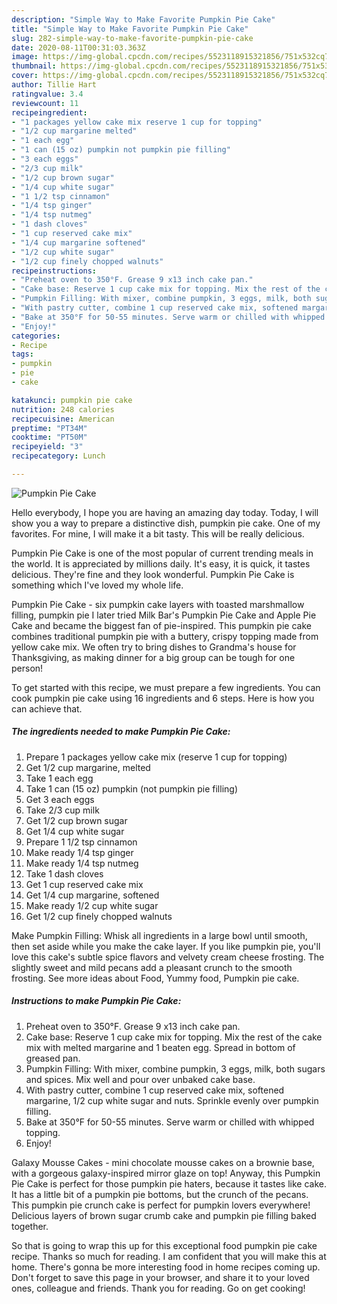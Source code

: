 ```yaml
---
description: "Simple Way to Make Favorite Pumpkin Pie Cake"
title: "Simple Way to Make Favorite Pumpkin Pie Cake"
slug: 282-simple-way-to-make-favorite-pumpkin-pie-cake
date: 2020-08-11T00:31:03.363Z
image: https://img-global.cpcdn.com/recipes/5523118915321856/751x532cq70/pumpkin-pie-cake-recipe-main-photo.jpg
thumbnail: https://img-global.cpcdn.com/recipes/5523118915321856/751x532cq70/pumpkin-pie-cake-recipe-main-photo.jpg
cover: https://img-global.cpcdn.com/recipes/5523118915321856/751x532cq70/pumpkin-pie-cake-recipe-main-photo.jpg
author: Tillie Hart
ratingvalue: 3.4
reviewcount: 11
recipeingredient:
- "1 packages yellow cake mix reserve 1 cup for topping"
- "1/2 cup margarine melted"
- "1 each egg"
- "1 can (15 oz) pumpkin not pumpkin pie filling"
- "3 each eggs"
- "2/3 cup milk"
- "1/2 cup brown sugar"
- "1/4 cup white sugar"
- "1 1/2 tsp cinnamon"
- "1/4 tsp ginger"
- "1/4 tsp nutmeg"
- "1 dash cloves"
- "1 cup reserved cake mix"
- "1/4 cup margarine softened"
- "1/2 cup white sugar"
- "1/2 cup finely chopped walnuts"
recipeinstructions:
- "Preheat oven to 350°F. Grease 9 x13 inch cake pan."
- "Cake base: Reserve 1 cup cake mix for topping. Mix the rest of the cake mix with melted margarine and 1 beaten egg. Spread in bottom of greased pan."
- "Pumpkin Filling: With mixer, combine pumpkin, 3 eggs, milk, both sugars and spices. Mix well and pour over unbaked cake base."
- "With pastry cutter, combine 1 cup reserved cake mix, softened margarine, 1/2 cup white sugar and nuts. Sprinkle evenly over pumpkin filling."
- "Bake at 350°F for 50-55 minutes. Serve warm or chilled with whipped topping."
- "Enjoy!"
categories:
- Recipe
tags:
- pumpkin
- pie
- cake

katakunci: pumpkin pie cake 
nutrition: 248 calories
recipecuisine: American
preptime: "PT34M"
cooktime: "PT50M"
recipeyield: "3"
recipecategory: Lunch

---
```



![Pumpkin Pie Cake](https://img-global.cpcdn.com/recipes/5523118915321856/751x532cq70/pumpkin-pie-cake-recipe-main-photo.jpg)

Hello everybody, I hope you are having an amazing day today. Today, I will show you a way to prepare a distinctive dish, pumpkin pie cake. One of my favorites. For mine, I will make it a bit tasty. This will be really delicious.

Pumpkin Pie Cake is one of the most popular of current trending meals in the world. It is appreciated by millions daily. It's easy, it is quick, it tastes delicious. They're fine and they look wonderful. Pumpkin Pie Cake is something which I've loved my whole life.

Pumpkin Pie Cake - six pumpkin cake layers with toasted marshmallow filling, pumpkin pie I later tried Milk Bar&#39;s Pumpkin Pie Cake and Apple Pie Cake and became the biggest fan of pie-inspired. This pumpkin pie cake combines traditional pumpkin pie with a buttery, crispy topping made from yellow cake mix. We often try to bring dishes to Grandma&#39;s house for Thanksgiving, as making dinner for a big group can be tough for one person!


To get started with this recipe, we must prepare a few ingredients. You can cook pumpkin pie cake using 16 ingredients and 6 steps. Here is how you can achieve that.

<!--inarticleads1-->

##### The ingredients needed to make Pumpkin Pie Cake:

1. Prepare 1 packages yellow cake mix (reserve 1 cup for topping)
1. Get 1/2 cup margarine, melted
1. Take 1 each egg
1. Take 1 can (15 oz) pumpkin (not pumpkin pie filling)
1. Get 3 each eggs
1. Take 2/3 cup milk
1. Get 1/2 cup brown sugar
1. Get 1/4 cup white sugar
1. Prepare 1 1/2 tsp cinnamon
1. Make ready 1/4 tsp ginger
1. Make ready 1/4 tsp nutmeg
1. Take 1 dash cloves
1. Get 1 cup reserved cake mix
1. Get 1/4 cup margarine, softened
1. Make ready 1/2 cup white sugar
1. Get 1/2 cup finely chopped walnuts


Make Pumpkin Filling: Whisk all ingredients in a large bowl until smooth, then set aside while you make the cake layer. If you like pumpkin pie, you&#39;ll love this cake&#39;s subtle spice flavors and velvety cream cheese frosting. The slightly sweet and mild pecans add a pleasant crunch to the smooth frosting. See more ideas about Food, Yummy food, Pumpkin pie cake. 

<!--inarticleads2-->

##### Instructions to make Pumpkin Pie Cake:

1. Preheat oven to 350°F. Grease 9 x13 inch cake pan.
1. Cake base: Reserve 1 cup cake mix for topping. Mix the rest of the cake mix with melted margarine and 1 beaten egg. Spread in bottom of greased pan.
1. Pumpkin Filling: With mixer, combine pumpkin, 3 eggs, milk, both sugars and spices. Mix well and pour over unbaked cake base.
1. With pastry cutter, combine 1 cup reserved cake mix, softened margarine, 1/2 cup white sugar and nuts. Sprinkle evenly over pumpkin filling.
1. Bake at 350°F for 50-55 minutes. Serve warm or chilled with whipped topping.
1. Enjoy!


Galaxy Mousse Cakes - mini chocolate mousse cakes on a brownie base, with a gorgeous galaxy-inspired mirror glaze on top! Anyway, this Pumpkin Pie Cake is perfect for those pumpkin pie haters, because it tastes like cake. It has a little bit of a pumpkin pie bottoms, but the crunch of the pecans. This pumpkin pie crunch cake is perfect for pumpkin lovers everywhere! Delicious layers of brown sugar crumb cake and pumpkin pie filling baked together. 

So that is going to wrap this up for this exceptional food pumpkin pie cake recipe. Thanks so much for reading. I am confident that you will make this at home. There's gonna be more interesting food in home recipes coming up. Don't forget to save this page in your browser, and share it to your loved ones, colleague and friends. Thank you for reading. Go on get cooking!

